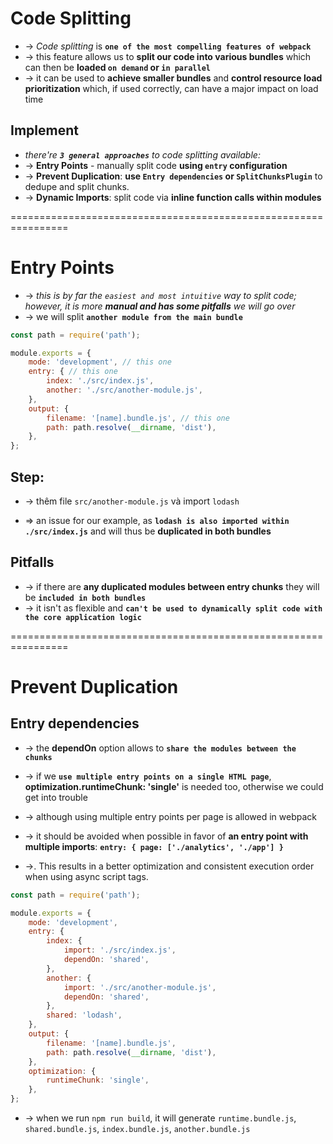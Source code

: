 # Code Splitting
* -> _Code splitting_ is **`one of the most compelling features of webpack`**
* -> this feature allows us to **split our code into various bundles** which can then be **loaded `on demand` or `in parallel`**
* -> it can be used to **achieve smaller bundles** and **control resource load prioritization** which, if used correctly, can have a major impact on load time

## Implement
* _there're **`3 general approaches`** to code splitting available:_
* -> **Entry Points** - manually split code **using `entry` configuration**
* -> **Prevent Duplication**: **use `Entry dependencies` or `SplitChunksPlugin`** to dedupe and split chunks.
* -> **Dynamic Imports**: split code via **inline function calls within modules**

================================================================
# Entry Points
* -> _this is by far the `easiest and most intuitive` way to split code; however, it is more **manual and has some pitfalls** we will go over_
* -> we will split **`another module from the main bundle`**

```js - webpack.config.js
const path = require('path');

module.exports = {
    mode: 'development', // this one
    entry: { // this one 
        index: './src/index.js',
        another: './src/another-module.js',
    },
    output: {
        filename: '[name].bundle.js', // this one
        path: path.resolve(__dirname, 'dist'),
    },
};
```

## Step:
* -> thêm file `src/another-module.js` và import `lodash`

* => an issue for our example, as **`lodash is also imported within ./src/index.js`** and will thus be **duplicated in both bundles**

## Pitfalls
* -> if there are **any duplicated modules between entry chunks** they will be **`included in both bundles`**
* -> it isn't as flexible and **`can't be used to dynamically split code with the core application logic`**

================================================================
# Prevent Duplication

## Entry dependencies
* -> the **dependOn** option allows to **`share the modules between the chunks`**

* -> if we **`use multiple entry points on a single HTML page`**, **optimization.runtimeChunk: 'single'** is needed too, otherwise we could get into trouble
* -> although using multiple entry points per page is allowed in webpack
* -> it should be avoided when possible in favor of **an entry point with multiple imports**: **`entry: { page: ['./analytics', './app'] }`**
* ->. This results in a better optimization and consistent execution order when using async script tags.

```js - webpack.config.js
const path = require('path');

module.exports = {
    mode: 'development',
    entry: {
        index: {
            import: './src/index.js',
            dependOn: 'shared',
        },
        another: {
            import: './src/another-module.js',
            dependOn: 'shared',
        },
        shared: 'lodash',
    },
    output: {
        filename: '[name].bundle.js',
        path: path.resolve(__dirname, 'dist'),
    },
    optimization: {
        runtimeChunk: 'single',
    },
};
```

* -> when we run `npm run build`, it will generate `runtime.bundle.js`, `shared.bundle.js`, `index.bundle.js`, `another.bundle.js`